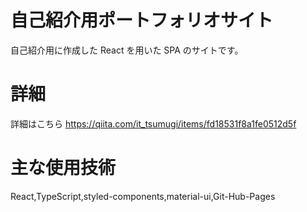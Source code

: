# 自己紹介用ポートフォリオサイト

自己紹介用に作成した React を用いた SPA のサイトです。

# 詳細

詳細はこちら https://qiita.com/it_tsumugi/items/fd18531f8a1fe0512d5f

# 主な使用技術

React,TypeScript,styled-components,material-ui,Git-Hub-Pages
